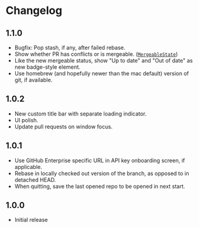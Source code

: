 # Changelog

## 1.1.0

- Bugfix: Pop stash, if any, after failed rebase.
- Show whether PR has conflicts or is mergeable.
  ([`MergeableState`](https://docs.github.com/en/graphql/reference/enums#mergeablestate))
- Like the new mergeable status, show "Up to date" and "Out of date" as new
  badge-style element.
- Use homebrew (and hopefully newer than the mac default) version of git, if
  available.

## 1.0.2

- New custom title bar with separate loading indicator.
- UI polish.
- Update pull requests on window focus.

## 1.0.1

- Use GitHub Enterprise specific URL in API key onboarding screen, if
  applicable.
- Rebase in locally checked out version of the branch, as opposed to in detached
  HEAD.
- When quitting, save the last opened repo to be opened in next start.

## 1.0.0

- Initial release
